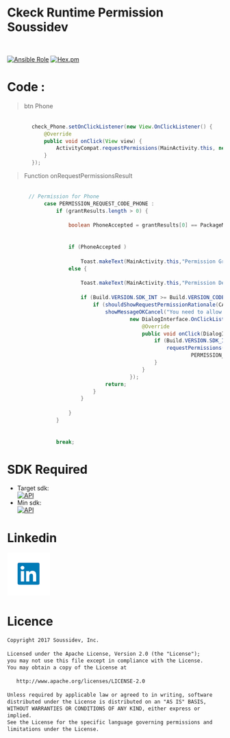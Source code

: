 # Ckeck Runtime Permission Soussidev
<br>

[![Ansible Role](https://img.shields.io/badge/Developer-Soussidev-yellow.svg)]()
[![Hex.pm](https://img.shields.io/hexpm/l/plug.svg)]()

# Code :
> btn Phone 
```java

        check_Phone.setOnClickListener(new View.OnClickListener() {
            @Override
            public void onClick(View view) {
                ActivityCompat.requestPermissions(MainActivity.this, new String[]{CALL_PHONE}, PERMISSION_REQUEST_CODE_PHONE);
            }
        });

```

> Function onRequestPermissionsResult
```java

       // Permission for Phone
            case PERMISSION_REQUEST_CODE_PHONE :
                if (grantResults.length > 0) {

                    boolean PhoneAccepted = grantResults[0] == PackageManager.PERMISSION_GRANTED;


                    if (PhoneAccepted )

                        Toast.makeText(MainActivity.this,"Permission Granted for Phone!",Toast.LENGTH_SHORT).show();
                    else {

                        Toast.makeText(MainActivity.this,"Permission Denied for Phone!",Toast.LENGTH_SHORT).show();

                        if (Build.VERSION.SDK_INT >= Build.VERSION_CODES.M) {
                            if (shouldShowRequestPermissionRationale(CALL_PHONE)) {
                                showMessageOKCancel("You need to allow access Now !",
                                        new DialogInterface.OnClickListener() {
                                            @Override
                                            public void onClick(DialogInterface dialog, int which) {
                                                if (Build.VERSION.SDK_INT >= Build.VERSION_CODES.M) {
                                                    requestPermissions(new String[]{CALL_PHONE},
                                                            PERMISSION_REQUEST_CODE_PHONE);
                                                }
                                            }
                                        });
                                return;
                            }
                        }

                    }
                }


                break;

```

# SDK Required
+ Target sdk:<br>
[![API](https://img.shields.io/badge/API-23%2B-brightgreen.svg?style=flat)](https://android-arsenal.com/api?level=23)
+ Min sdk:<br>
[![API](https://img.shields.io/badge/API-19%2B-orange.svg?style=flat)](https://android-arsenal.com/api?level=19)

# Linkedin

<a href="https://www.linkedin.com/in/soussimohamed/">
<img src="picture/linkedin.png" height="100" width="100" alt="Soussi Mohamed">
</a>

# Licence
```
Copyright 2017 Soussidev, Inc.

Licensed under the Apache License, Version 2.0 (the "License");
you may not use this file except in compliance with the License.
You may obtain a copy of the License at

   http://www.apache.org/licenses/LICENSE-2.0

Unless required by applicable law or agreed to in writing, software
distributed under the License is distributed on an "AS IS" BASIS,
WITHOUT WARRANTIES OR CONDITIONS OF ANY KIND, either express or implied.
See the License for the specific language governing permissions and
limitations under the License.
```
